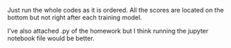 
Just run the whole codes as it is ordered. All the scores are located on the bottom but not right after each training model.

I've also attached .py of the homework but I think running the jupyter notebook file would be better.
